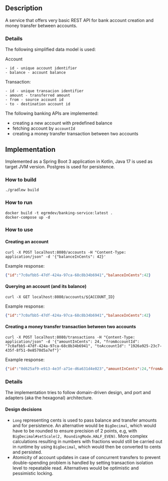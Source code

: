## Description

A service that offers very basic REST API for bank account creation and money transfer between accounts.

### Details

The following simplified data model is used:

Account
```
- id - unique account identifier
- balance - account balance
```

Transaction:
```
- id - unique transacion identifier
- amount - transferred amount
- from - source account id
- to - destination account id
```

The following banking APIs are implemented:
- creating a new account with predefined balance
- fetching account by `accountId`
- creating a money transfer transaction between two accounts 

## Implementation

Implemented as a Spring Boot 3 application in Kotlin, Java 17 is used as target JVM version. 
Postgres is used for persistence.

### How to build

`./gradlew build`

### How to run

```
docker build -t egrmdev/banking-service:latest .
docker-compose up -d
```

### How to use

#### Creating an account

```
curl -X POST localhost:8080/accounts -H "Content-Type: application/json" -d '{"balanceInCents": 42}'
```

Example response:

```json
{"id":"7c0afbb5-47df-424a-97ca-68c8b34b6941","balanceInCents":42}
```

#### Querying an account (and its balance)

```
curl -X GET localhost:8080/accounts/${ACCOUNT_ID}
```

Example response:

```json
{"id":"7c0afbb5-47df-424a-97ca-68c8b34b6941","balanceInCents":42}
```

#### Creating a money transfer transaction between two accounts

```
curl -X POST localhost:8080/transactions -H "Content-Type: application/json" -d '{"amountInCents": 24, "fromAccountId": "7c0afbb5-47df-424a-97ca-68c8b34b6941", "toAccountId": "1926a925-23c7-435f-8f51-0e8570d5a7ef"}'
```

Example response:
```json
{"id":"0d625af9-e913-4e3f-a71e-d6a631d4e023","amountInCents":24,"fromAccountId":"7c0afbb5-47df-424a-97ca-68c8b34b6941","toAccountId":"1926a925-23c7-435f-8f51-0e8570d5a7ef"}
```

### Details

The implementation tries to follow domain-driven design, and port and adapters (aka the hexagonal)
architecture.

#### Design decisions

- `Long` representing cents is used to pass balance and transfer amounts and for persistence. 
An alternative would be `BigDecimal`, which would have to be rounded to ensure precision of 2 points, 
e.g, with `BigDecimal#setScale(2, RoundingMode.HALF_EVEN)`. More complex calculations resulting 
in numbers with fractions would still be carried out in runtime by using `BigDecimal`, which would 
then be converted to cents and persisted.
- Atomicity of account updates in case of concurrent transfers to prevent double-spending problem
is handled by setting transaction isolation level to repeatable read.
Alternatives would be optimistic and pessimistic locking.
